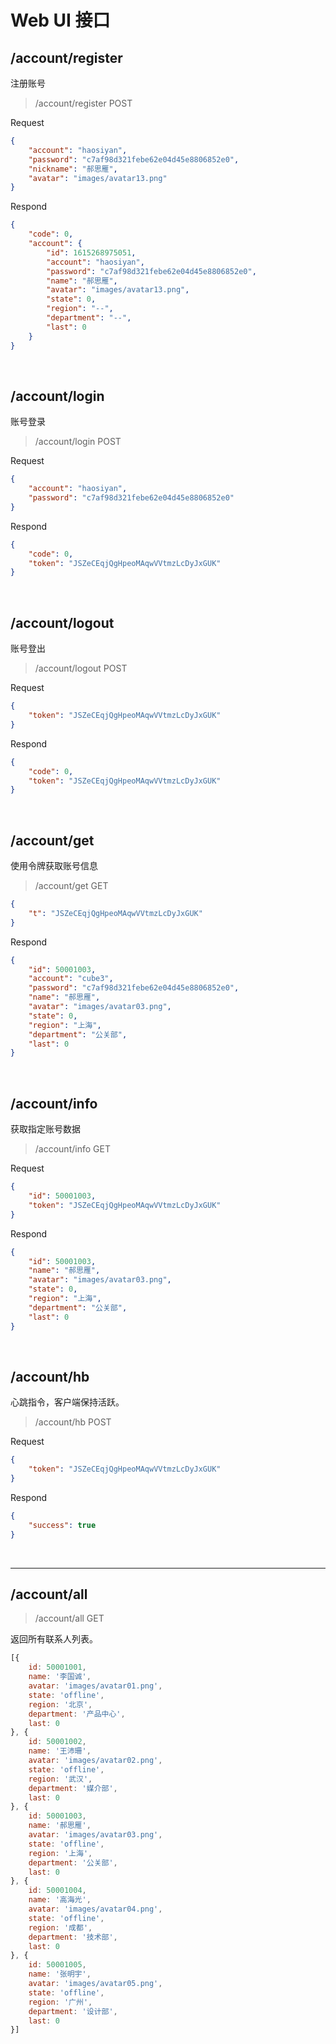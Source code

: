 # Web UI 接口

## /account/register

注册账号

> /account/register
> POST

Request
```json
{
    "account": "haosiyan",
    "password": "c7af98d321febe62e04d45e8806852e0",
    "nickname": "郝思雁",
    "avatar": "images/avatar13.png"
}
```

Respond
```json
{
    "code": 0,
    "account": {
        "id": 1615268975051,
        "account": "haosiyan",
        "password": "c7af98d321febe62e04d45e8806852e0",
        "name": "郝思雁",
        "avatar": "images/avatar13.png",
        "state": 0,
        "region": "--",
        "department": "--",
        "last": 0
    }
}
```

&nbsp;

## /account/login

账号登录

> /account/login
> POST

Request
```json
{
    "account": "haosiyan",
    "password": "c7af98d321febe62e04d45e8806852e0"
}
```

Respond
```json
{
    "code": 0,
    "token": "JSZeCEqjQgHpeoMAqwVVtmzLcDyJxGUK"
}
```

&nbsp;

## /account/logout

账号登出

> /account/logout
> POST

Request
```json
{
    "token": "JSZeCEqjQgHpeoMAqwVVtmzLcDyJxGUK"
}
```

Respond
```json
{
    "code": 0,
    "token": "JSZeCEqjQgHpeoMAqwVVtmzLcDyJxGUK"
}
```

&nbsp;

## /account/get

使用令牌获取账号信息

> /account/get
> GET

```json
{
    "t": "JSZeCEqjQgHpeoMAqwVVtmzLcDyJxGUK"
}
```

Respond
```json
{
    "id": 50001003,
    "account": "cube3",
    "password": "c7af98d321febe62e04d45e8806852e0",
    "name": "郝思雁",
    "avatar": "images/avatar03.png",
    "state": 0,
    "region": "上海",
    "department": "公关部",
    "last": 0
}
```

&nbsp;

## /account/info

获取指定账号数据

> /account/info
> GET

Request
```json
{
    "id": 50001003,
    "token": "JSZeCEqjQgHpeoMAqwVVtmzLcDyJxGUK"
}
```


Respond
```json
{
    "id": 50001003,
    "name": "郝思雁",
    "avatar": "images/avatar03.png",
    "state": 0,
    "region": "上海",
    "department": "公关部",
    "last": 0
}
```

&nbsp;

## /account/hb

心跳指令，客户端保持活跃。

> /account/hb
> POST

Request
```json
{
    "token": "JSZeCEqjQgHpeoMAqwVVtmzLcDyJxGUK"
}
```

Respond
```json
{
    "success": true
}
```

&nbsp;

----

## /account/all

> /account/all
> GET

返回所有联系人列表。

```javascript
[{
    id: 50001001,
    name: '李国诚',
    avatar: 'images/avatar01.png',
    state: 'offline',
    region: '北京',
    department: '产品中心',
    last: 0
}, {
    id: 50001002,
    name: '王沛珊',
    avatar: 'images/avatar02.png',
    state: 'offline',
    region: '武汉',
    department: '媒介部',
    last: 0
}, {
    id: 50001003,
    name: '郝思雁',
    avatar: 'images/avatar03.png',
    state: 'offline',
    region: '上海',
    department: '公关部',
    last: 0
}, {
    id: 50001004,
    name: '高海光',
    avatar: 'images/avatar04.png',
    state: 'offline',
    region: '成都',
    department: '技术部',
    last: 0
}, {
    id: 50001005,
    name: '张明宇',
    avatar: 'images/avatar05.png',
    state: 'offline',
    region: '广州',
    department: '设计部',
    last: 0
}]
```

&nbsp;
